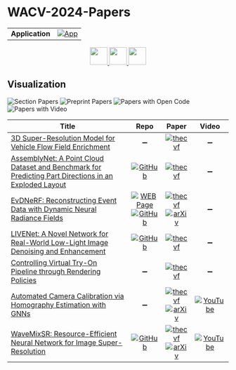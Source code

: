 # WACV-2024-Papers

<table>
    <tr>
        <td><strong>Application</strong></td>
        <td>
            <a href="https://huggingface.co/spaces/DmitryRyumin/NewEraAI-Papers" style="float:left;">
                <img src="https://img.shields.io/badge/🤗-NewEraAI--Papers-FFD21F.svg" alt="App" />
            </a>
        </td>
    </tr>
</table>

<div align="center">
    <a href="https://github.com/DmitryRyumin/WACV-2024-Papers/blob/main/sections/vision_language_and_other_modalities.md">
        <img src="https://cdn.jsdelivr.net/gh/DmitryRyumin/NewEraAI-Papers@main/images/left.svg" width="40" alt="" />
    </a>
    <a href="https://github.com/DmitryRyumin/WACV-2024-Papers/">
        <img src="https://cdn.jsdelivr.net/gh/DmitryRyumin/NewEraAI-Papers@main/images/home.svg" width="40" alt="" />
    </a>
    <a href="https://github.com/DmitryRyumin/WACV-2024-Papers/blob/main/sections/video_recognition_and_understanding.md">
        <img src="https://cdn.jsdelivr.net/gh/DmitryRyumin/NewEraAI-Papers@main/images/right.svg" width="40" alt="" />
    </a>
</div>

## Visualization

![Section Papers](https://img.shields.io/badge/Section%20Papers-soon-42BA16) ![Preprint Papers](https://img.shields.io/badge/Preprint%20Papers-soon-b31b1b) ![Papers with Open Code](https://img.shields.io/badge/Papers%20with%20Open%20Code-soon-1D7FBF) ![Papers with Video](https://img.shields.io/badge/Papers%20with%20Video-soon-FF0000)

| **Title** | **Repo** | **Paper** | **Video** |
|-----------|:--------:|:---------:|:---------:|
| [3D Super-Resolution Model for Vehicle Flow Field Enrichment](https://openaccess.thecvf.com/content/WACV2024/html/Trinh_3D_Super-Resolution_Model_for_Vehicle_Flow_Field_Enrichment_WACV_2024_paper.html) | :heavy_minus_sign: | [![thecvf](https://img.shields.io/badge/pdf-thecvf-7395C5.svg)](https://openaccess.thecvf.com/content/WACV2024/papers/Trinh_3D_Super-Resolution_Model_for_Vehicle_Flow_Field_Enrichment_WACV_2024_paper.pdf) | :heavy_minus_sign: |
| [AssemblyNet: A Point Cloud Dataset and Benchmark for Predicting Part Directions in an Exploded Layout](https://openaccess.thecvf.com/content/WACV2024/html/Gaarsdal_AssemblyNet_A_Point_Cloud_Dataset_and_Benchmark_for_Predicting_Part_WACV_2024_paper.html) | [![GitHub](https://img.shields.io/github/stars/jgaarsdal/AssemblyNet?style=flat)](https://github.com/jgaarsdal/AssemblyNet) | [![thecvf](https://img.shields.io/badge/pdf-thecvf-7395C5.svg)](https://openaccess.thecvf.com/content/WACV2024/papers/Gaarsdal_AssemblyNet_A_Point_Cloud_Dataset_and_Benchmark_for_Predicting_Part_WACV_2024_paper.pdf) | :heavy_minus_sign: |
| [EvDNeRF: Reconstructing Event Data with Dynamic Neural Radiance Fields](https://openaccess.thecvf.com/content/WACV2024/html/Bhattacharya_EvDNeRF_Reconstructing_Event_Data_With_Dynamic_Neural_Radiance_Fields_WACV_2024_paper.html) | [![WEB Page](https://img.shields.io/badge/WEB-Page-159957.svg)](https://www.anishbhattacharya.com/research/evdnerf) <br /> [![GitHub](https://img.shields.io/github/stars/anish-bhattacharya/EvDNeRF?style=flat)](https://github.com/anish-bhattacharya/EvDNeRF) | [![thecvf](https://img.shields.io/badge/pdf-thecvf-7395C5.svg)](https://openaccess.thecvf.com/content/WACV2024/papers/Bhattacharya_EvDNeRF_Reconstructing_Event_Data_With_Dynamic_Neural_Radiance_Fields_WACV_2024_paper.pdf) <br /> [![arXiv](https://img.shields.io/badge/arXiv-2310.02437-b31b1b.svg)](http://arxiv.org/abs/2310.02437) | :heavy_minus_sign: |
| [LIVENet: A Novel Network for Real-World Low-Light Image Denoising and Enhancement](https://openaccess.thecvf.com/content/WACV2024/html/Makwana_LIVENet_A_Novel_Network_for_Real-World_Low-Light_Image_Denoising_and_WACV_2024_paper.html) | [![GitHub](https://img.shields.io/github/stars/CandleLabAI/LIVENET-WACV-2024?style=flat)](https://github.com/CandleLabAI/LIVENET-WACV-2024) | [![thecvf](https://img.shields.io/badge/pdf-thecvf-7395C5.svg)](https://openaccess.thecvf.com/content/WACV2024/papers/Makwana_LIVENet_A_Novel_Network_for_Real-World_Low-Light_Image_Denoising_and_WACV_2024_paper.pdf) | :heavy_minus_sign: |
| [Controlling Virtual Try-On Pipeline through Rendering Policies](https://openaccess.thecvf.com/content/WACV2024/html/Li_Controlling_Virtual_Try-On_Pipeline_Through_Rendering_Policies_WACV_2024_paper.html) | :heavy_minus_sign: | [![thecvf](https://img.shields.io/badge/pdf-thecvf-7395C5.svg)](https://openaccess.thecvf.com/content/WACV2024/papers/Li_Controlling_Virtual_Try-On_Pipeline_Through_Rendering_Policies_WACV_2024_paper.pdf) | :heavy_minus_sign: |
| [Automated Camera Calibration via Homography Estimation with GNNs](https://openaccess.thecvf.com/content/WACV2024/html/DAmicantonio_Automated_Camera_Calibration_via_Homography_Estimation_With_GNNs_WACV_2024_paper.html) | :heavy_minus_sign: | [![thecvf](https://img.shields.io/badge/pdf-thecvf-7395C5.svg)](https://openaccess.thecvf.com/content/WACV2024/papers/DAmicantonio_Automated_Camera_Calibration_via_Homography_Estimation_With_GNNs_WACV_2024_paper.pdf) <br /> [![arXiv](https://img.shields.io/badge/arXiv-2311.02598-b31b1b.svg)](http://arxiv.org/abs/2311.02598) | [![YouTube](https://img.shields.io/badge/YouTube-%23FF0000.svg?style=for-the-badge&logo=YouTube&logoColor=white)](https://www.youtube.com/watch?v=lsR6JbdHlAA) |
| [WaveMixSR: Resource-Efficient Neural Network for Image Super-Resolution](https://openaccess.thecvf.com/content/WACV2024/html/Jeevan_WaveMixSR_Resource-Efficient_Neural_Network_for_Image_Super-Resolution_WACV_2024_paper.html) | [![GitHub](https://img.shields.io/github/stars/pranavphoenix/WaveMixSR?style=flat)](https://github.com/pranavphoenix/WaveMixSR) | [![thecvf](https://img.shields.io/badge/pdf-thecvf-7395C5.svg)](https://openaccess.thecvf.com/content/WACV2024/papers/Jeevan_WaveMixSR_Resource-Efficient_Neural_Network_for_Image_Super-Resolution_WACV_2024_paper.pdf) <br /> [![arXiv](https://img.shields.io/badge/arXiv-2307.00430-b31b1b.svg)](http://arxiv.org/abs/2307.00430) | [![YouTube](https://img.shields.io/badge/YouTube-%23FF0000.svg?style=for-the-badge&logo=YouTube&logoColor=white)](https://www.youtube.com/watch?v=yuwa3POLyY4) |
